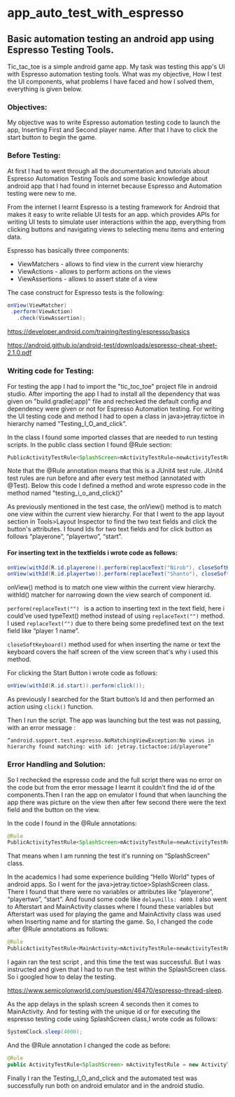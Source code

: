 # app_auto_test_with_espresso

## Basic automation testing an android app using Espresso Testing Tools.

Tic_tac_toe is a simple android game app.
My task was testing this app's UI with Espresso automation testing tools. What was my objective, How I test the UI components, what problems I have faced and how I solved
them, everything is given below.


### Objectives:

My objective was to write Espresso automation testing code to launch the app, Inserting First and Second player name. After that I have to click the start button to begin
the game.


### Before Testing:

At first I had to went through all the documentation and tutorials about Espresso Automation Testing Tools and some basic knowledge about android app that I had found in
internet because Espresso and Automation testing were new to me.

From the internet I learnt Espresso is a testing framework for Android that makes it easy to write reliable UI tests for an app. which provides APIs for writing UI tests 
to simulate user interactions within the app, everything from clicking buttons and navigating views to selecting menu items and entering data.

Espresso has basically three components:

- ViewMatchers - allows to find view in the current view hierarchy
- ViewActions - allows to perform actions on the views
- ViewAssertions - allows to assert state of a view

The case construct for Espresso tests is the following:
 ```java
onView(ViewMatcher)       
  .perform(ViewAction)     
    .check(ViewAssertion);    
 ```
https://developer.android.com/training/testing/espresso/basics

https://android.github.io/android-test/downloads/espresso-cheat-sheet-2.1.0.pdf



### Writing code for Testing:

For testing the app I had to import the "tic_toc_toe" project file in android studio. After importing the app I had to install all the dependency that was given on 
"build.gradle(:app)" file and rechecked the default config and dependency were given or not for Espresso Automation testing. For writing the UI testing code and method 
I had to open a class in java>jetray.tictoe in hierarchy named “Testing_I_O_and_click”.

In the class I found some imported classes that are needed to run testing scripts.
In the public class section I found @Rule section:
 ```java
PublicActivityTestRule<SplashScreen>mActivityTestRule=newActivityTestRule<>(SplashScreen.class);
```

Note that the @Rule annotation means that this is a JUnit4 test rule. JUnit4 test rules are run before and after every test method (annotated with @Test). Below this code
I defined a method and wrote espresso code in the method named "testing_i_o_and_click()"

As previously mentioned in the test case, the onView() method is to match one view within the current view hierarchy. For  that I went to the app layout section in 
Tools>Layout Inspector to find the two text fields and click the button's attributes. I found Ids for two text fields and for click button as follows “playerone”, 
“playertwo”, “start”.


#### For inserting text in the textfields i wrote code as follows:

 ```java
onView(withId(R.id.playerone)).perform(replaceText("Nirob"), closeSoftKeyboard());
onView(withId(R.id.playertwo)).perform(replaceText("Shanto"), closeSoftKeyboard());
 ```
onView() method is to match one view within the current view hierarchy. 
withId() matcher for narrowing down the view search of component id.

 ```perform(replaceText("") ``` is a action to inserting text in the text field, here i could’ve used typeText() method instead of using ```replaceText("")``` method. I used 
 ```replaceText("")``` due to there being some predefined text on the text field like “player 1 name”.

 ```closeSoftKeyboard()``` method used for when inserting the name or text the keyboard covers the half screen of the view screen that's why i used this method.

For clicking the Start Button i wrote code as follows:

```java
onView(withId(R.id.start)).perform(click());
```
As previously I searched for  the Start button’s Id and then performed an action using ```click()``` function.

Then I run the script. The app was launching but the test was not passing, with an error message :
```error
“android.support.test.espresso.NoMatchingViewException:No views in hierarchy found matching: with id: jetray.tictactoe:id/playerone”
 ```

### Error Handling and Solution:

So I rechecked the espresso code and the full script there was no error on the code but from the error message I learnt it couldn’t find the id of the components.Then 
I ran the app on emulator I found that when launching the app there was picture on the view then after few second there were the text field and the button on the view.

In the code I found in the @Rule annotations:
```java
@Rule
PublicActivityTestRule<SplashScreen>mActivityTestRule=newActivityTestRule<>(SplashScreen.class);
 ```
That means when I am running the test it's running on “SplashScreen” class.

In the academics I had some experience building “Hello World” types of android apps.
So I went for the java>jetray.tictoe>SplashScreen class. There I found that there were no variables or attributes like “playerone”, “playertwo”, “start”.  And found some 
code like ```delaymills: 4000```. I also went to Afterstart and MainActivity classes where I found these variables but Afterstart was used for playing the game and MainActivity
class was used when Inserting name and for starting the game. So, I changed the code after @Rule annotations as follows: 
```java
@Rule
PublicActivityTestRule<MainActivity>mActivityTestRule=newActivityTestRule<>(MainActivity.class);
 ```
I again ran the test script , and this time the test was successful.
But I was instructed and given that I had to run the test within the SplashScreen class. So i googled how to delay the testing. 

 https://www.semicolonworld.com/question/46470/espresso-thread-sleep.

As the app delays in the splash screen 4 seconds then it comes to MainActivity. And for testing with the unique id or for executing the espresso testing code using 
SplashScreen class,I wrote code as follows:  
```java
SystemClock.sleep(4000);
```
And the @Rule annotation I changed the code as before:
```java
@Rule
public ActivityTestRule<SplashScreen> mActivityTestRule = new ActivityTestRule<>(SplashScreen.class);
 ```

Finally I ran the Testing_I_O_and_click and the automated test was successfully run both on android emulator and in the android studio.
